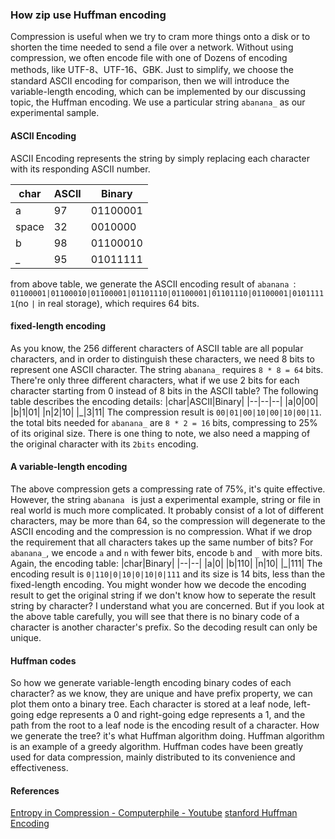 
### How zip use Huffman encoding
Compression is useful when we try to cram more things onto a disk or to shorten the time needed to send a file over a network. Without using compression, we often encode file with one of Dozens of encoding methods, like UTF-8、UTF-16、GBK. Just to simplify, we choose the standard ASCII encoding for comparison, then we will introduce the variable-length encoding, which can be implemented by our discussing topic, the Huffman encoding.
We use a particular string `abanana_` as our experimental sample. 
#### ASCII Encoding
ASCII Encoding represents the string by simply replacing each character with its responding ASCII number.

|char|ASCII|Binary|
|--|--|--|
|a|97|01100001|
|space|32|0010000|
|b|98|01100010|
|_|95|01011111|

from above table, we generate the ASCII encoding result of `abanana `:
`01100001|01100010|01100001|01101110|01100001|01101110|01100001|01011111`(no `|` in real storage), which requires 64 bits.

#### fixed-length encoding 
As you know, the 256 different characters of ASCII table are all popular characters, and in order to distinguish these characters, we need 8 bits to represent one ASCII character. The string `abanana_` requires `8 * 8 = 64` bits. There're only three different characters, what if we use 2 bits for each character starting from 0 instead of 8 bits in the ASCII table? The following table describes the encoding details:
|char|ASCII|Binary|
|--|--|--|
|a|0|00|
|b|1|01|
|n|2|10|
|_|3|11|
The compression result is `00|01|00|10|00|10|00|11`. the total bits needed for `abanana_` are `8 * 2 = 16` bits, compressing to 25% of its original size.  There is one thing to note, we also need a mapping of the original character with its `2bits` encoding. 

#### A variable-length encoding
The above compression gets a compressing rate of 75%, it's quite effective. However, the string `abanana ` is just a experimental example, string or file in real world is much more complicated. It probably consist of a lot of different characters, may be more than 64, so the compression will degenerate to the ASCII encoding and the compression is no compression.
What if we drop the requirement that all characters takes up the same number of bits? For `abanana_`, we encode `a` and `n` with fewer bits, encode `b` and `_` with more bits. 
Again, the encoding table:
|char|Binary|
|--|--|
|a|0|
|b|110|
|n|10|
|_|111|
The encoding result is `0|110|0|10|0|10|0|111` and its size is 14 bits, less than the fixed-length encoding. You might wonder how we decode the encoding result to get the original string if we don't know how to seperate the result string by character? I understand what you are concerned. But if you look at the above table carefully, you will see that there is no binary code of a character is another character's prefix. So the decoding result can only be unique. 

#### Huffman codes
So how we generate variable-length encoding binary codes of each character? as we know, they are unique and have prefix property, we can plot them onto a binary tree. Each character is stored at a leaf node, left-going edge represents a 0 and right-going edge represents a 1, and the path from the root to a leaf node is the encoding result of a character. 
How we generate the tree? it's what Huffman algorithm doing.
Huffman algorithm is an example of a greedy algorithm. Huffman codes have been greatly used for data compression, mainly distributed to its convenience and effectiveness.

#### References
[Entropy in Compression - Computerphile - Youtube](https://www.youtube.com/watch?v=M5c_RFKVkko)
[stanford Huffman Encoding](https://web.stanford.edu/class/archive/cs/cs106b/cs106b.1126/handouts/220%20Huffman%20Encoding.pdf)









